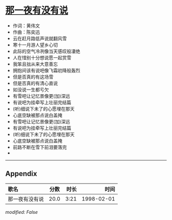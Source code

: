 # [那一夜有没有说](https://music.163.com/song?id=26075161)

* 作词：黄伟文
* 作曲：陈奕迅
* 云在赶月路低声说就翻风雪
* 寒十一月游人望乡心切
* 此际的空气冷冽像当天感叹般凄绝
* 人在惜别十分想说愿一起赏雪
* 我笨且拙从来大意善忘
* 拥抱间该有说吧像飞霜初降般轰烈
* 但是否真的有这场雪
* 但是否真的有清心直说
* 如没说一生都亏欠
* 有雪吧让记忆景像更(加)深远
* 有说吧为挂牵写上壮丽完结篇
* (听)细说下未了的心愿埋在那天
* 心底空缺被那点说白盖掩
* 有雪吧让记忆景像更(加)深远
* 有说吧为挂牵写上壮丽完结篇
* (听)细说下未了的心愿埋在那天
* 心底空缺被那点说白盖掩
* 前路不断在雪下前泪要落完
* 


---

## Appendix

|歌名|分数|时长|时间|
|:---|:---:|---:|---:|
|那一夜有没有说|20.0|3:21|1998-02-01

*modified: False*